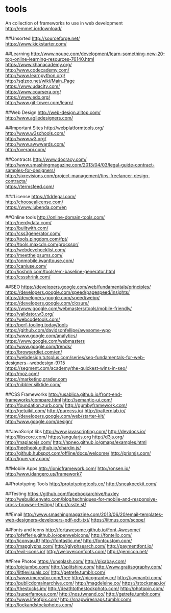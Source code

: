 # tools
An collection of frameworks to use in web development
http://emmet.io/download/ 

##Unsorted
http://sourceforge.net/  
https://www.kickstarter.com/  

##Learning
http://www.noupe.com/development/learn-something-new-20-top-online-learning-resources-76140.html  
https://www.khanacademy.org/  
http://www.codecademy.com/  
http://www.learnpython.org/  
http://sqlzoo.net/wiki/Main_Page  
https://www.udacity.com/  
https://www.coursera.org/  
https://www.edx.org/  
http://www.git-tower.com/learn/  

##Web Design
http://web-design.alltop.com/  
http://www.agiledesigners.com/  

##Important Sites
http://webplatformtools.org/  
http://www.w3schools.com/  
http://www.w3.org/  
http://www.awwwards.com/  
http://overapi.com/  

##Contracts
http://www.docracy.com/  
http://www.smashingmagazine.com/2013/04/03/legal-guide-contract-samples-for-designers/  
http://sixrevisions.com/project-management/tips-freelancer-design-contracts/  
https://termsfeed.com/  

###License
https://tldrlegal.com/  
http://choosealicense.com/  
https://www.iubenda.com/en  

##Online tools
http://online-domain-tools.com/  
http://nerdydata.com/  
http://builtwith.com/  
http://css3generator.com/  
http://tools.pingdom.com/fpt/  
http://tools.maxcdn.com/procssor/  
http://webdevchecklist.com/  
http://meettheipsums.com/  
http://onmobile.iwanttouse.com/  
http://caniuse.com/  
http://joshnh.com/tools/em-baseline-generator.html  
http://cssshrink.com/  

##SEO
https://developers.google.com/web/fundamentals/principles/  
https://developers.google.com/speed/pagespeed/insights/  
https://developers.google.com/speed/webp/  
https://developers.google.com/closure/  
https://www.google.com/webmasters/tools/mobile-friendly/  
http://validator.w3.org/  
http://webcodetools.com/  
http://perf-tooling.today/tools  
https://github.com/davidsonfellipe/awesome-wpo  
http://www.google.com/analytics/  
https://www.google.com/webmasters  
http://www.google.com/trends/  
http://browserdiet.com/en/  
http://webdesign.tutsplus.com/series/seo-fundamentals-for-web-designers--webdesign-9715  
https://segment.com/academy/the-quickest-wins-in-seo/  
http://moz.com/  
https://marketing.grader.com  
http://nibbler.silktide.com/  

##CSS Frameworks
http://usablica.github.io/front-end-frameworks/compare.html
http://semantic-ui.com/
http://foundation.zurb.com/
http://gumbyframework.com/
http://getuikit.com/
http://purecss.io/
http://patternlab.io/
https://developers.google.com/web/starter-kit/
http://www.google.com/design/

##JavaScript libs
http://www.javascripting.com/
http://devdocs.io/
http://libscore.com/
https://angularjs.org
http://d3js.org/
http://maplacejs.com/
http://hpneo.github.io/gmaps/examples.html
http://heelhook.github.io/chardin.js/
http://github.hubspot.com/offline/docs/welcome/
http://prismjs.com/
http://jquerymy.com/

##Mobile Apps
http://ionicframework.com/
http://onsen.io/
http://www.idangero.us/framework7

##Prototyping Tools
http://prototypingtools.co/
http://sneakpeekit.com/

##Testing
https://github.com/facebookarchive/huxley
http://webuild.envato.com/blog/techniques-for-mobile-and-responsive-cross-browser-testing/
http://csste.st/

##Email
http://www.smashingmagazine.com/2013/06/20/email-templates-web-designers-developers-pdf-odt-txt/
https://litmus.com/scope/

##Fonts and icons
http://fortawesome.github.io/Font-Awesome/
http://pfefferle.github.io/openwebicons/
http://fontello.com/
http://iconvau.lt/
http://fontastic.me/
http://fontcustom.com/
http://mapglyphs.com/
http://glyphsearch.com/
http://paymentfont.io/
http://evil-icons.io/
http://weloveiconfonts.com/
http://gemicon.net/

##Free Photos
https://unsplash.com/
http://pixabay.com/
http://picjumbo.com/
http://splitshire.com/
http://www.gratisography.com/
http://littlevisuals.co/
http://getrefe.tumblr.com/
http://www.imcreator.com/free
http://picography.co/
http://jaymantri.com/
http://publicdomainarchive.com/
http://magdeleine.co/
https://stocksnap.io/
http://thestocks.im/
http://deathtothestockphoto.com/
http://photopin.com/
http://superfamous.com/
http://nos.twnsnd.co/
http://getrefe.tumblr.com/
http://www.lifeofpix.com/
http://snapwiresnaps.tumblr.com/
http://lockandstockphotos.com/
